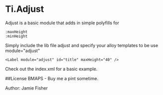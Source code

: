 # Ti.Adjust
Adjust is a basic module that adds in simple polyfills for 
    
    :maxHeight
    :minHeight

Simply include the lib file adjust and specify your alloy templates to be use module="adjust"

````
<Label module="adjust" id="title" maxHeight="40" />
````
Check out the index.xml for a basic example.

##License
BMAPS - Buy me a pint sometime.

Author: Jamie Fisher


